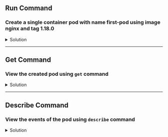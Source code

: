 ## Run Command
### Create a single container pod with name first-pod using image nginx and tag 1.18.0

<details>
  <summary>Solution</summary>
    Use the Imperative command to create the POD as below.
    
    `kubectl run first-pod --image=nginx:1.18.0 --restart=Never`{{execute}}
</details>

---

## Get Command 
### View the created pod using ```get``` command

<details>
  <summary>Solution</summary> 
    Get pod with pod name:

      `kubectl get pod first-pod`{{execute}}  
  > Note: if the status of the pod is not Running, you can watch the pod like this`kubectl get pod first-pod`{{execute}} . Once the status is Running, you can exit this command with CTL + C

    As you notice this pod is 1/1 ready which means the 1 container is running out of total of 1 container. This is important as some cases you may notice the pod status is running however there would be ```0``` containers running. In those scenarios you may need to inspect the pod events for the errors and fix it.

    If one needs to know additional information of pod such as Node name and IP address, then use:

      `kubectl get pod first-pod -o wide`{{execute}}
</details>

---

## Describe Command
### View the events of the pod using ```describe``` command

<details>
  <summary>Solution</summary> 
    Describe command displays the pod detials, events and status.

    `kubectl describe pod first-pod`{{execute}}
</details>